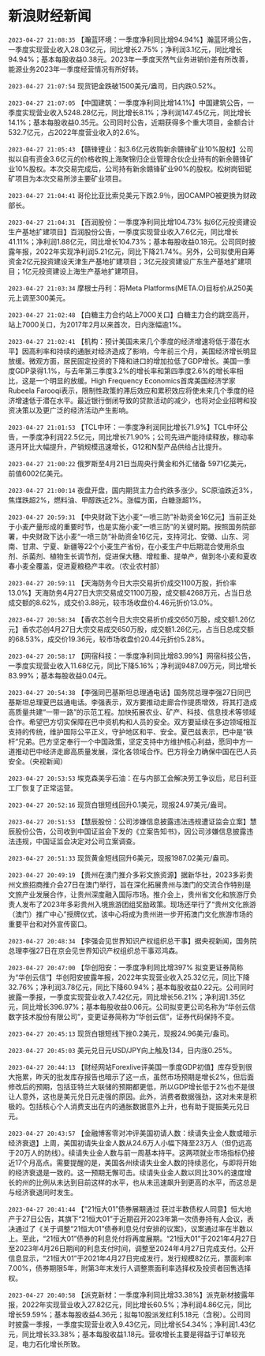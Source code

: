 # 新浪财经新闻
`2023-04-27 21:08:35` 【瀚蓝环境：一季度净利同比增94.94%】瀚蓝环境公告，一季度实现营业收入28.03亿元，同比增长2.75%；净利润3.1亿元，同比增长94.94%；基本每股收益0.38元。2023年一季度天然气业务进销价差有所改善，能源业务2023年一季度经营情况有所好转。

`2023-04-27 21:07:54` 现货钯金跌破1500美元/盎司，日内跌0.52%。

`2023-04-27 21:07:05` 【中国建筑：一季度净利同比增14.1%】中国建筑公告，一季度实现营业收入5248.28亿元，同比增长8.1%；净利润147.45亿元，同比增长14.1%；基本每股收益0.35元。公司同时公告，近期获得多个重大项目，金额合计532.7亿元，占2022年度营业收入的2.6%。

`2023-04-27 21:05:43` 【赣锋锂业：拟3.6亿元收购新余赣锋矿业10%股权】公司拟以自有资金3.6亿元的价格收购上海聚锦归企业管理合伙企业持有的新余赣锋矿业10%股权。本次交易完成后，公司持有新余赣锋矿业90%的股权。松树岗钽铌矿项目为本次交易所涉主要矿业项目。

`2023-04-27 21:04:41` 哥伦比亚比索兑美元下跌2.9％，因OCAMPO被更换为财政部长。

`2023-04-27 21:04:31` 【百润股份：一季度净利同比增104.73% 拟6亿元投资建设生产基地扩建项目】百润股份公告，一季度实现营业收入7.6亿元，同比增长41.11%；净利润1.88亿元，同比增长104.73%；基本每股收益0.18元。公司同时披露年报，2022年实现净利润5.21亿元，同比下降21.74%。另外，公司拟使用自筹资金2亿元投资建设天津生产基地扩建项目；3亿元投资建设广东生产基地扩建项目；1亿元投资建设上海生产基地扩建项目。

`2023-04-27 21:03:34` 摩根士丹利：将Meta Platforms(META.O)目标价从250美元上调至300美元。

`2023-04-27 21:02:48` 【白糖主力合约站上7000关口】白糖主力合约跳空高开，站上7000关口，为2017年2月以来首次，日内涨幅逾1%。

`2023-04-27 21:02:41` 【机构：预计美国未来几个季度的经济增速将低于潜在水平】因高利率和持续的通胀对经济造成了影响，今年前三个月，美国经济增长明显放缓。微观方面，居民固定投资的下降和进口的增加拉低了GDP增长。美国一季度GDP录得1.1%，与去年第三季度3.2%的增长率和第四季度2.6%的增长率相比，这是一个明显的放缓。High Frequency Economics首席美国经济学家Rubeela Farooqi表示，限制性政策的滞后效应和累积效应将使未来几个季度的经济增速低于潜在水平。最近银行倒闭导致的贷款活动的减少，也将对企业招聘和投资决策以及更广泛的经济活动产生影响。

`2023-04-27 21:01:53` 【TCL中环：一季度净利润同比增长71.9%】TCL中环公告，一季度净利润22.5亿元，同比增长71.90%；公司先进产能持续释放，稼动率逐月环比大幅提升，产销规模迅速增长，G12和N型产品供给占比提升。

`2023-04-27 21:00:22` 俄罗斯至4月21日当周央行黄金和外汇储备 5971亿美元，前值6002亿美元。

`2023-04-27 21:00:14` 夜盘开盘，国内期货主力合约跌多涨少。SC原油跌近3%，焦煤跌超2%，燃料油、甲醇跌近2%。涨幅方面，白糖涨超1%。

`2023-04-27 20:59:31` 【中央财政下达小麦“一喷三防”补助资金16亿元】当前正处于小麦产量形成的重要时节，也是实施小麦“一喷三防”的关键时期。按照国务院部署，中央财政下达小麦“一喷三防”补助资金16亿元，支持河北、安徽、山东、河南、甘肃、宁夏、新疆等22个小麦生产省份，在小麦生产中后期混合使用杀虫剂、杀菌剂、植物生长调节剂，促进保大穗、增粒重、提单产，做到冬小麦和夏收春小麦全覆盖，促进夏粮稳产丰收。（农业农村部）

`2023-04-27 20:59:11` 【天海防务今日大宗交易折价成交1100万股，折价率13.0%】天海防务4月27日大宗交易成交1100万股，成交额4268万元，占当日总成交额的8.62%，成交价3.88元，较市场收盘价4.46元折价13.0%。

`2023-04-27 20:58:34` 【香农芯创今日大宗交易折价成交650万股，成交额1.26亿元】香农芯创4月27日大宗交易成交650万股，成交额1.26亿元，占当日总成交额的68.53%，成交价19.36元，较市场收盘价20.44元折价5.28%。

`2023-04-27 20:58:17` 【网宿科技：一季度净利同比增83.99%】网宿科技公告，一季度实现营业收入11.68亿元，同比下降5.16%；净利润9487.09万元，同比增长83.99%；基本每股收益0.04元。

`2023-04-27 20:54:38` 【李强同巴基斯坦总理通电话】国务院总理李强27日同巴基斯坦总理夏巴兹通电话。李强表示，双方要推动走廊合作提质增效，将其打造成高质量共建“一带一路”的示范工程。加快拓展农业、矿产、科技、信息技术等领域合作。希望巴方切实保障在巴中资机构和人员的安全。双方要延续在多边领域相互支持的传统，维护国际公平正义，守护地区和平、安全。夏巴兹表示，巴中是“铁杆”兄弟。巴方坚定奉行一个中国政策，坚定支持中方维护核心利益，愿同中方一道推动巴中经济走廊高质量发展，深化各领域合作。巴方将全力确保中国在巴人员安全。（央视新闻）

`2023-04-27 20:53:53` 埃克森美孚石油：在与内部工会解决劳工争议后，尼日利亚工厂恢复了正常运营。

`2023-04-27 20:52:16` 现货白银短线回升0.1美元，现报24.97美元/盎司。

`2023-04-27 20:51:53` 【慧辰股份：公司涉嫌信息披露违法违规遭证监会立案】慧辰股份公告，公司收到中国证监会下发的《立案告知书》，因公司涉嫌信息披露违法违规，中国证监会决定对公司立案调查。

`2023-04-27 20:51:33` 现货黄金短线回升6美元，现报1987.02美元/盎司。

`2023-04-27 20:49:19` 【贵州在澳门推介多彩文旅资源】据新华社，2023多彩贵州文旅招商推介会27日在澳门举行，旨在深化拓展贵州与澳门的交流合作特别是文旅产业发展合作，让贵州深度融入国际市场。推介会上，贵州省文化和旅游厅负责人发布了2023年多彩贵州入境旅游团组奖励政策。现场还举行了“贵州文化旅游（澳门）推广中心”授牌仪式，该中心将成为贵州进一步开拓澳门文化旅游市场的重要平台和对外宣传窗口。

`2023-04-27 20:48:34` 【李强会见世界知识产权组织总干事】据央视新闻，国务院总理李强27日在京会见世界知识产权组织总干事邓鸿森。

`2023-04-27 20:47:00` 【华创阳安：一季度净利同比增397% 拟变更证券简称为“华创云信”】华创阳安披露年报，2022年实现营业收入25.32亿元，同比下降32.76%；净利润3.78亿元，同比下降60.94%；基本每股收益0.22元。公司同时披露一季报，一季度实现营业收入7.42亿元，同比增长56.21%；净利润1.35亿元，同比增长396.97%；基本每股收益0.06元。公司拟变更公司名称为“华创云信数字技术股份有限公司”，变更证券简称为“华创云信”，证券代码保持不变。

`2023-04-27 20:45:13` 现货白银短线下挫0.2美元，现报24.96美元/盎司。

`2023-04-27 20:45:03` 美元兑日元USD/JPY向上触及134，日内涨0.25%。

`2023-04-27 20:44:13` 【财经网站Forexlive评美国一季度GDP初值】库存受到很大拖累，昨天的批发库存报告也暗示了这一点，虽然市场预期是增长2%，但后面修改后的预期，包括亚特兰大联储的预期都更低，所以GDP增长低于2%也不是很让人意外，这也是美元兑日元走强的原因。此外，消费者数据强劲，这对未来是积极的。包括核心个人消费支出在内的通胀数据意外上升，也有助于提振美元兑日元。

`2023-04-27 20:43:57` 【金融博客零对冲评美国初请人数：续请失业金人数或暗示经济衰退】上周，美国初请失业金人数从24.6万人小幅下降至23万人（但仍远高于20万人的防线）。续请失业金人数与前一周基本持平。这两项就业市场指标仍接近17个月高点。需要提醒的是，美国各州续请失业金人数的持续恶化，与即将开始的经济衰退是一致的。这一预期无懈可击。续请失业金人数以同比30%的速度增长的州的比例从未达到目前这样的水平，也从未迅速飙升到更高的水平，而这总是与经济衰退同时发生。

`2023-04-27 20:41:44` 【“21恒大01”债券展期通过 获过半数债权人同意】恒大地产于27日公告，其旗下“21恒大01”于近期召开2023年第一次债券持有人会议，表决通过了《关于调整“21恒大01”债券利息兑付安排的议案》，议案通过率在半数以上。至此，“21恒大01”债券的利息兑付将再度展期。“21恒大01”于2021年4月27日至2023年4月26日期间的利息支付时间，调整至2024年4月27日完成支付。公开信息显示，“21恒大01”于2021年4月27日完成发行，发行规模82亿元，票面利率7.00%，债券期限5年，附第3年末发行人调整票面利率选择权及投资者回售选择权。

`2023-04-27 20:40:58` 【派克新材：一季度净利同比增33.38%】派克新材披露年报，2022年实现营业收入27.82亿元，同比增长60.5%；净利润4.86亿元，同比增长59.59%；基本每股收益4.36元；拟每10股派发红利5.18元（含税）。公司同时披露一季报，一季度实现营业收入9.43亿元，同比增长54.34%；净利润1.43亿元，同比增长33.38%；基本每股收益1.18元。营收增长主要是得益于订单较充足，电力石化增长所致。

